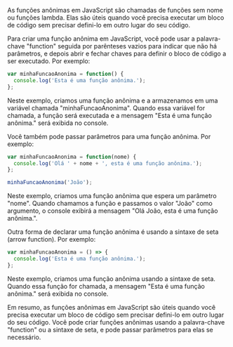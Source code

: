 

As funções anônimas em JavaScript são chamadas de funções sem nome ou funções lambda. Elas são úteis quando você precisa executar um bloco de código sem precisar defini-lo em outro lugar do seu código.

Para criar uma função anônima em JavaScript, você pode usar a palavra-chave "function" seguida por parênteses vazios para indicar que não há parâmetros, e depois abrir e fechar chaves para definir o bloco de código a ser executado. Por exemplo:

```javascript
var minhaFuncaoAnonima = function() {
  console.log('Esta é uma função anônima.');
};
```

Neste exemplo, criamos uma função anônima e a armazenamos em uma variável chamada "minhaFuncaoAnonima". Quando essa variável for chamada, a função será executada e a mensagem "Esta é uma função anônima." será exibida no console.

Você também pode passar parâmetros para uma função anônima. Por exemplo:

```javascript
var minhaFuncaoAnonima = function(nome) {
  console.log('Olá ' + nome + ', esta é uma função anônima.');
};

minhaFuncaoAnonima('João');
```

Neste exemplo, criamos uma função anônima que espera um parâmetro "nome". Quando chamamos a função e passamos o valor "João" como argumento, o console exibirá a mensagem "Olá João, esta é uma função anônima.".

Outra forma de declarar uma função anônima é usando a sintaxe de seta (arrow function). Por exemplo:

```javascript
var minhaFuncaoAnonima = () => {
  console.log('Esta é uma função anônima.');
};
```

Neste exemplo, criamos uma função anônima usando a sintaxe de seta. Quando essa função for chamada, a mensagem "Esta é uma função anônima." será exibida no console.

Em resumo, as funções anônimas em JavaScript são úteis quando você precisa executar um bloco de código sem precisar defini-lo em outro lugar do seu código. Você pode criar funções anônimas usando a palavra-chave "function" ou a sintaxe de seta, e pode passar parâmetros para elas se necessário.